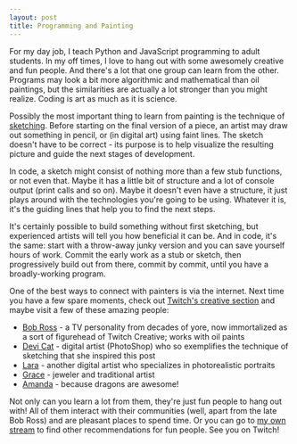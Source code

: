 ```yaml
---
layout: post
title: Programming and Painting
---
```


For my day job, I teach Python and JavaScript programming to adult students. In my off times, I love to hang out with some awesomely creative and fun people. And there's a lot that one group can learn from the other. Programs may look a bit more algorithmic and mathematical than oil paintings, but the similarities are actually a lot stronger than you might realize. Coding is art as much as it is science.

Possibly the most important thing to learn from painting is the technique of [sketching](https://en.wikipedia.org/wiki/Sketch_%28drawing%29). Before starting on the final version of a piece, an artist may draw out something in pencil, or (in digital art) using faint lines. The sketch doesn't have to be correct - its purpose is to help visualize the resulting picture and guide the next stages of development. 

In code, a sketch might consist of nothing more than a few stub functions, or not even that. Maybe it has a little bit of structure and a lot of console output (print calls and so on). Maybe it doesn't even have a structure, it just plays around with the technologies you're going to be using. Whatever it is, it's the guiding lines that help you to find the next steps.

It's certainly possible to build something without first sketching, but experienced artists will tell you how beneficial it can be. And in code, it's the same: start with a throw-away junky version and you can save yourself hours of work. Commit the early work as a stub or sketch, then progressively build out from there, commit by commit, until you have a broadly-working program.

One of the best ways to connect with painters is via the internet. Next time you have a few spare moments, check out [Twitch's creative section](https://www.twitch.tv/directory/game/Creative) and maybe visit a few of these amazing people:

* [Bob Ross](https://www.twitch.tv/bobross) - a TV personality from decades of yore, now immortalized as a sort of figurehead of Twitch Creative; works with oil paints
* [Devi Cat](https://www.twitch.tv/devi_cat) - digital artist (PhotoShop) who so exemplifies the technique of sketching that she inspired this post
* [Lara](https://www.twitch.tv/lara_cr) - another digital artist who specializes in photorealistic portraits
* [Grace](https://www.twitch.tv/graceandfirefly) - jeweler and traditional artist
* [Amanda](https://www.twitch.tv/adufresne99) - because dragons are awesome!

Not only can you learn a lot from them, they're just fun people to hang out with! All of them interact with their communities (well, apart from the late Bob Ross) and are pleasant places to spend time. Or you can go to [my own stream](https://www.twitch.tv/rosuav) to find other recommendations for fun people. See you on Twitch!
